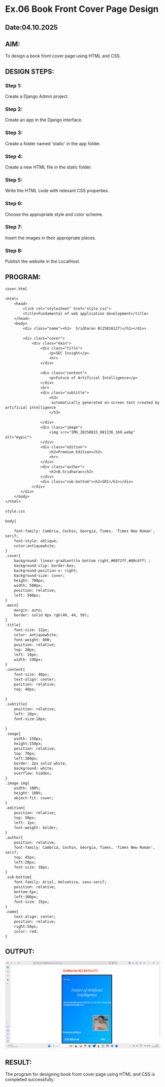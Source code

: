 # Ex.06 Book Front Cover Page Design
## Date:04.10.2025

## AIM:
To design a book front cover page using HTML and CSS.

## DESIGN STEPS:

### Step 1:
Create a Django Admin project.

### Step 2:
Create an app in the Django interface.

### Step 3:
Create a folder named 'static' in the app folder.

### Step 4:
Create a new HTML file in the static folder.

### Step 5:
Write the HTML code with relevant CSS properties.

### Step 6:
Choose the appropriate style and color scheme.

### Step 7:
Insert the images in their appropriate places.

### Step 8:
Publish the website in the LocalHost.

## PROGRAM:
```
cover.html

<html>
    <head>
        <link rel="stylesheet" href="style.css">
        <title>Fundamental of web application development</title>
    </head>
    <body>
        <div class="name"><h1>  Sridharan B(25016127)</h1></div>
        
        <div class="cover">
            <div class="main">
                <div class="title">
                    <p>SEC Insight</p>
                    <hr>
                </div>
                
                <div class="content">
                    <p>Future of Artificial Intelligence</p>
                </div>
                <br>
                <div class="subtitle">
                    <h3>
                     automatically generated on-screen text created by artificial intelligence
                    </h3>
                   
                </div>
                <div class="image">
                    <img src="IMG_20250815_081336_169.webp" alt="mypic">
                </div>
                <div class="edition">
                    <h2>Premium Edition</h2>
                    <hr>
                </div>
                <div class="author">
                    <h2>B.Sridharan</h2>
                </div>
                <div class="sub-bottom"><h2>SRI</h2></div>
            </div>
       </div>
    </body>
</html>

style.css

body{
    
    font-family: Cambria, Cochin, Georgia, Times, 'Times New Roman', serif;
    font-style: oblique;
    color:antiquewhite;
}
.cover{
    background: linear-gradient(to bottom right,#0072ff,#00c6ff) ;  
    background-clip: border-box;
    background-position-x: right;
    background-size: cover;  
    height: 700px;
    width: 500px;
    position: relative;
    left: 500px;
}
.main{
    margin: auto;
    border: solid 8px rgb(49, 44, 59);
}
.title{
    font-size: 12px;
    color: antiquewhite;
    font-weight: 800;
    position: relative;
    top: 20px;
    left: 10px;
    width: 140px;
}
.content{
    font-size: 40px;
    text-align: center;
    position: relative;
    top: 40px;
    
}
.subtitle{
    position: relative;
    left: 10px;
    font-size:18px;
    
}
.image{
    width: 150px; 
    height:150px;      
    position: relative;
    top: 70px;
    left:300px;
    border: 2px solid white;
    background: white;
    overflow: hidden;   
}
.image img{
    width: 100%;
    height: 100%;
    object-fit: cover;
}
.edition{
    position: relative;
    top: 50px;
    left: 1px;
    font-weight: bolder;
}
.author{
    position: relative;
    font-family: Cambria, Cochin, Georgia, Times, 'Times New Roman', serif;
    top: 45px;
    left:20px;
    font-size: 18px;
}
.sub-bottom{
    font-family: Arial, Helvetica, sans-serif;
    position: relative;
    bottom:5px;
    left:380px;
    font-size: 15px;
}
.name{
    text-align: center;
    position: relative;
    right:50px;
    color: red;
}

```
## OUTPUT:
![alt text](<Screenshot (52).png>)

## RESULT:
The program for designing book front cover page using HTML and CSS is completed successfully.
